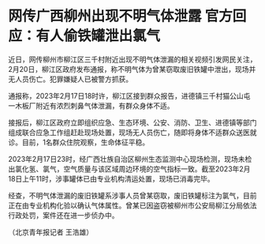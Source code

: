 # 网传广西柳州出现不明气体泄露 官方回应：有人偷铁罐泄出氯气

近日，网传柳州市柳江区三千村附近出现不明气体泄漏的相关视频引发网民关注，2月20日，柳江区政府发布通报，称不明气体为曾某窃取废旧铁罐中泄出，现场并无人员伤亡。犯罪嫌疑人已被警方抓获。

通报称，2023年2月17日18时许，柳江区接到群众报告，进德镇三千村猫公山屯一木板厂附近有浓烈刺鼻气体泄漏，有群众身体不适。

接报后，柳江区政府立即组织应急、生态环境、公安、消防、卫生、进德镇等部门组成联合应急工作组赶赴现场处置，现场无人员伤亡，随即将身体不适群众送医就诊。目前，1名群众住院观察，生命体征平稳。

2023年2月17日23时，经广西壮族自治区柳州生态监测中心现场检测，现场未检出氯化氢、氯气，空气质量与该区域周边环境的空气指标一致。截至2023年2月18日上午11时，涉事罐体已由专业机构清运处置，现场已消毒完毕。

经查，不明气体泄漏的废旧铁罐系涉事人员曾某窃取，废旧铁罐标注为氯气，目前正在由专业机构化验以确认气体属性。曾某已因盗窃被柳州市公安局柳江分局依法行政处罚，案件还在进一步侦办中。

（北京青年报记者 王浩雄）

